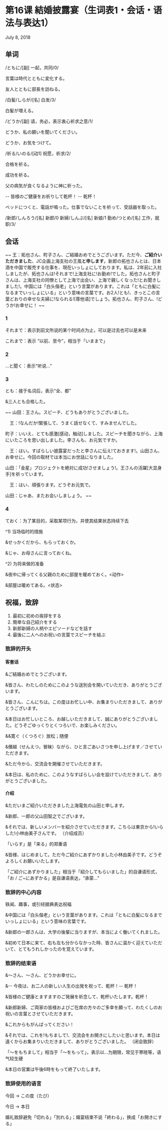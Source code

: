 # 第16课 結婚披露宴（生词表1・会话・语法与表达1）
July 8, 2018

## 单词
/ともに/[副] 一起，共同/0/

言葉は時代とともに変化する。

友人とともに部長を訪ねる。

/白髪/しらが/[名] 白发/3/

白髪が増える。

/どうか/[副] 请，务必，表示衷心祈求之意/1/

どうか、私の願いを聞いてください。

どうか、お気をつけて。

/祈る/いのる/[动1] 祝愿，祈求/2/

合格を祈る。 

成功を祈る。 

父の病気が良くなるように神に祈った。

-- 皆様のご健康をお祈りして乾杯！   -- 乾杯！

ベッドにつくと、電話が鳴った。仕事でないことを祈って、受話器を取った。

/新郎/しんろう/[名] 新郎/0
新婦/しんぷ/[名] 新娘/1
勤め/つとめ/[名] 工作，就职/3/

## 会话
~~
王：拓也さん、町子さん、ご結婚おめでとうございます。ただ今、**ご紹介いただきました**、JC企画上海支社の王風**と申します**。新郎の拓也さんとは、日本酒を中国で販売する仕事を、現在いっしょにしております。私は、2年前に入社しましたが、拓也さんは!それまで!上海支社に!お勤め!でした。拓也さんと町子さんは、上海支社の同僚として上海で出会い、上海で親しくなった!とお聞きしました!。中国には「白头偕老」という言葉があります。これは「ともに白髪になるまでいっしょにいる」という意味の言葉です。お2人!とも!、きっとこの言葉どおりの幸せな夫婦に!なられる![尊他语]でしょう。拓也さん、町子さん、!どうか!お幸せに！
~~

### 1
それまで：表示到前文所说的某个时间点为止，可以是过去也可以是未来

これまで：表示 “以前、至今”，相当于「いままで」

### 2
…と聞く：表示“听说…”

### 3
とも：接于名词后，表示“全、都”

&三人とも合格した。

~~
山田：王さん。スピーチ、どうもありがとうございました。

　王：!なんだか!緊張して、うまく話せなくて、すみませんでした。

町子：いいえ、とても感激[感动，触动]しました。スピーチを聞きながら、上海にいたころを思い出しました。李さんも、お元気ですか。 

　王：はい。すばらしい披露宴だったと李さんに伝え!ておきます!。山田さん、お幸せに。今回の取材では本当にお世話になりました。

山田：「金星」プロジェクトを絶対に成功!させましょう!。王さんの活躍[大显身手]を祈っています。

　王：はい、頑張ります。どうぞお元気で。

山田：じゃあ、またお会いしましょう。
~~

### 4
ておく：为了某目的，采取某项行为，并使其结果状态持续下去

^1) 当场临时的措施

&せっかくだから、もらっておくか。

&じゃ、お母さんに言っておくね。

^2) 为将来做的准备

&夜中に帰ってくる父親のために部屋を暖めておく。<动作>

&部屋は暖めてある。<状态>

## 祝福，致辞
1. 最初に初めの挨拶をする
2. 簡単な自己紹介をする
3. 新郎新婦の人柄やエピソードなどを話す
4. 最後に二人へのお祝いの言葉でスピーチを結ぶ

### 致辞的开头
#### 客套话
&ご結婚おめでとうございます。

&皆さん、わたしのためにこのような送別会を開いていただき、ありがとうございます。

&皆さん、こんにちは。この度はお忙しい中、お集まりいただきまして、ありがとうございます。

&本日はお忙しいところ、お越しいただきまして、誠にありがとうございました。どうぞごゆっくりとくつろいで、お楽しみください。

&&寛ぐ（くつろぐ）放松；随便

&僭越（せんえつ，冒昧）ながら、ひと言ごあいさつを申し上げます／させていただきます。

&ただ今から、交流会を開催させていただきます。

&本日は、私のために、このようなすばらしい会を設けていただきまして、ありがとうございました。

#### 介绍
&ただいまご紹介いただきました上海電気の山田と申します。

&新郎、一郎の父山田智之でございます。

&それでは、新しいメンバーを紹介させていただきます。こちらは東京から!いらした!小林由美子さんです。 （介绍成员）

「いらす」是「来る」的郑重语

&皆様、はじめまして。ただ今ご紹介にあずかりました小林由美子です。どうぞよろしくお願いいたします。

「ご紹介にあずかりました」相当于「紹介してもらいました」的自谦语形式，「お / ご~にあずかる」是自谦语表达，“承蒙…”

### 致辞的中心内容
轶闻、趣事，或引经据典表达祝福

&中国には「白头偕老」という言葉があります。これは「ともに白髪になるまでいっしょにいる」という意味の言葉です。

&新郎の一郎さんは、大学の後輩に当りますが、本当によく働いてくれました。

&初めて日本に来て、右も左も分からなかった時、皆さんに温かく迎えていただいて、とてもうれしかったのを覚えています。

### 致辞的结束语
&～さん、～さん、どうかお幸せに。

&-- 今夜は、お二人の新しい人生の出発を祝って、乾杯！-- 乾杯！

&皆様のご健康とますますのご発展を祈念して、乾杯いたします。乾杯！

&新郎新婦、ご両家の皆様およびご在席の方々のご多幸を願って、わたくしのお祝いの言葉とさせていただきます。

&これからもがんばってください！ 

&それでは、これを!もちまして!、交流会をお開きにしたいと思います。本日は遠くからお集まりいただきまして、ありがとうございました。 （闭会致辞）

「～をもちまして」相当于「～をもって」，表示以…为期限，常见于寒暄等，语气较生硬

&本日の営業は午後6時をもって終了いたします。

### 致辞使用的语言
今回 → この度（たび）

今日 → 本日

婚礼致辞避免「切れる」「別れる」；婚宴结束不说「終わる」，换成「お開きにする」
